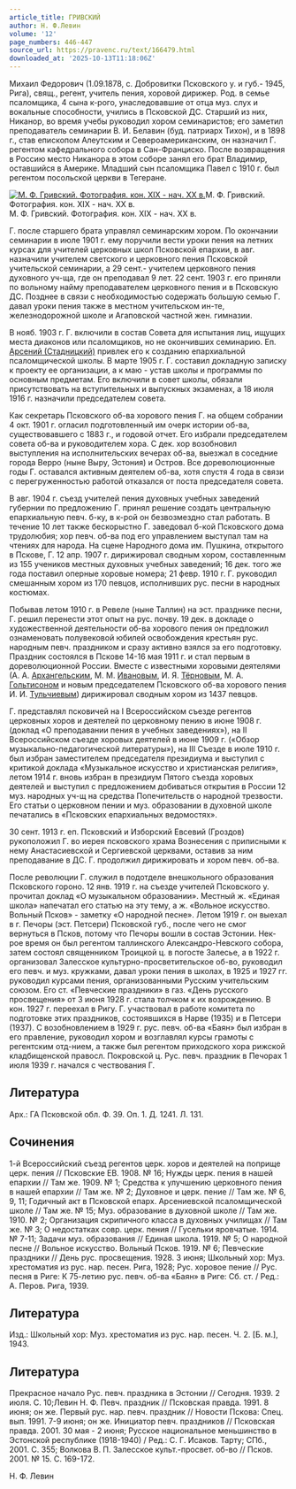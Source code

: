 ```yaml
---
article_title: ГРИВСКИЙ
author: Н. Ф.Левин
volume: '12'
page_numbers: 446-447
source_url: https://pravenc.ru/text/166479.html
downloaded_at: '2025-10-13T11:18:06Z'
---
```


Михаил Федорович (1.09.1878, с. Добровитки Псковского у. и губ.- 1945, Рига), свящ., регент, учитель пения, хоровой дирижер. Род. в семье псаломщика, 4 сына к-рого, унаследовавшие от отца муз. слух и вокальные способности, учились в Псковской ДС. Старший из них, Никанор, во время учебы руководил хором семинаристов; его заметил преподаватель семинарии В. И. Белавин (буд. патриарх Тихон), и в 1898 г., став епископом Алеутским и Североамериканским, он назначил Г. регентом кафедрального собора в Сан-Франциско. После возвращения в Россию место Никанора в этом соборе занял его брат Владимир, оставшийся в Америке. Младший сын псаломщика Павел с 1910 г. был регентом посольской церкви в Тегеране.

[![М. Ф. Гривский. Фотография. кон. XIX - нач. XX в.](https://pravenc.ru/data/482/472/1234/i200.jpg "Кликните для увеличения картинки")](https://pravenc.ru/data/482/472/1234/i400.jpg)М. Ф. Гривский. Фотография. кон. XIX - нач. XX в.  
М. Ф. Гривский. Фотография. кон. XIX - нач. XX в.

Г. после старшего брата управлял семинарским хором. По окончании семинарии в июле 1901 г. ему поручили вести уроки пения на летних курсах для учителей церковных школ Псковской епархии, в авг. назначили учителем светского и церковного пения Псковской учительской семинарии, а 29 сент.- учителем церковного пения духовного уч-ща, где он преподавал 9 лет. 22 сент. 1903 г. его приняли по вольному найму преподавателем церковного пения и в Псковскую ДС. Позднее в связи с необходимостью содержать большую семью Г. давал уроки пения также в местном учительском ин-те, железнодорожной школе и Агаповской частной жен. гимназии.

В нояб. 1903 г. Г. включили в состав Совета для испытания лиц, ищущих места диаконов или псаломщиков, но не окончивших семинарию. Еп. [Арсений (Стадницкий)](<https://pravenc.ru/text/Арсений (Стадницкий).html>) привлек его к созданию епархиальной псаломщической школы. В марте 1905 г. Г. составил докладную записку к проекту ее организации, а к маю - устав школы и программы по основным предметам. Его включили в совет школы, обязали присутствовать на вступительных и выпускных экзаменах, а 18 июля 1916 г. назначили председателем совета.

Как секретарь Псковского об-ва хорового пения Г. на общем собрании 4 окт. 1901 г. огласил подготовленный им очерк истории об-ва, существовавшего с 1883 г., и годовой отчет. Его избрали председателем совета об-ва и руководителем хора. С дек. хор возобновил выступления на исполнительских вечерах об-ва, выезжал в соседние города Верро (ныне Выру, Эстония) и Остров. Все дореволюционные годы Г. оставался активным деятелем об-ва, хотя спустя 4 года в связи с перегруженностью работой отказался от поста председателя совета.

В авг. 1904 г. съезд учителей пения духовных учебных заведений губернии по предложению Г. принял решение создать центральную епархиальную певч. б-ку, в к-рой он безвозмездно стал работать. В течение 10 лет также бескорыстно Г. заведовал б-кой Псковского дома трудолюбия; хор певч. об-ва под его управлением выступал там на чтениях для народа. На сцене Народного дома им. Пушкина, открытого в Пскове, Г. 12 апр. 1907 г. дирижировал сводным хором, составленным из 155 учеников местных духовных учебных заведений; 16 дек. того же года поставил оперные хоровые номера; 21 февр. 1910 г. Г. руководил смешанным хором из 170 певцов, исполнивших рус. песни в народных костюмах.

Побывав летом 1910 г. в Ревеле (ныне Таллин) на эст. празднике песни, Г. решил перенести этот опыт на рус. почву. 19 дек. в докладе о художественной деятельности об-ва хорового пения он предложил ознаменовать полувековой юбилей освобождения крестьян рус. народным певч. праздником и сразу активно взялся за его подготовку. Праздник состоялся в Пскове 14-16 мая 1911 г. и стал первым в дореволюционной России. Вместе с известными хоровыми деятелями (А. А. [Архангельским](https://pravenc.ru/text/Архангельским.html), М. М. [Ивановым](https://pravenc.ru/text/Ивановым.html), И. Я. [Тёрновым](https://pravenc.ru/text/Тёрновым.html), М. А. [Гольтисоном](https://pravenc.ru/text/Гольтисоном.html) и новым председателем Псковского об-ва хорового пения И. И. [Тульчиевым](https://pravenc.ru/text/Тульчиевым.html)) дирижировал сводным хором из 1437 певцов.

Г. представлял псковичей на I Всероссийском съезде регентов церковных хоров и деятелей по церковному пению в июне 1908 г. (доклад «О преподавании пения в учебных заведениях»), на II Всероссийском съезде хоровых деятелей в июне 1909 г. («Обзор музыкально-педагогической литературы»), на III Съезде в июле 1910 г. был избран заместителем председателя президиума и выступил с критикой доклада «Музыкальное искусство и христианская религия», летом 1914 г. вновь избран в президиум Пятого съезда хоровых деятелей и выступил с предложением добиваться открытия в России 12 муз. народных уч-щ на средства Попечительств о народной трезвости. Его статьи о церковном пении и муз. образовании в духовной школе печатались в «Псковских епархиальных ведомостях».

30 сент. 1913 г. еп. Псковский и Изборский Евсевий (Гроздов) рукоположил Г. во иерея псковского храма Вознесения с приписными к нему Анастасиевской и Сергиевской церквами, оставив за ним преподавание в ДС. Г. продолжил дирижировать и хором певч. об-ва.

После революции Г. служил в подотделе внешкольного образования Псковского гороно. 12 янв. 1919 г. на съезде учителей Псковского у. прочитал доклад «О музыкальном образовании». Местный ж. «Единая школа» напечатал его статью на эту тему, а ж. «Вольное искусство. Вольный Псков» - заметку «О народной песне». Летом 1919 г. он выехал в г. Печоры (эст. Петсери) Псковской губ., после чего не смог вернуться в Псков, потому что Печоры вошли в состав Эстонии. Нек-рое время он был регентом таллинского Александро-Невского собора, затем состоял священником Троицкой ц. в погосте Залесье, а в 1922 г. организовал Залесское культурно-просветительское об-во, руководил его певч. и муз. кружками, давал уроки пения в школах, в 1925 и 1927 гг. руководил курсами пения, организованными Русским учительским союзом. Его ст. «Певческие праздники» в газ. «День русского просвещения» от 3 июня 1928 г. стала толчком к их возрождению. В кон. 1927 г. переехал в Ригу. Г. участвовал в работе комитета по подготовке этих праздников, состоявшихся в Нарве (1935) и в Петсери (1937). С возобновлением в 1929 г. рус. певч. об-ва «Баян» был избран в его правление, руководил хором и возглавлял курсы грамоты с регентским отд-нием, а также был регентом приходского хора рижской кладбищенской правосл. Покровской ц. Рус. певч. праздник в Печорах 1 июля 1939 г. начался с чествования Г.

## Литература

Арх.: ГА Псковской обл. Ф. 39. Оп. 1. Д. 1241. Л. 131.

## Сочинения

1-й Всероссийский съезд регентов церк. хоров и деятелей на поприще церк. пения // Псковские ЕВ. 1908. № 16; Нужды церк. пения в нашей епархии // Там же. 1909. № 1; Средства к улучшению церковного пения в нашей епархии // Там же. № 2; Духовное и церк. пение // Там же. № 6, 9, 11; Годичный акт в Псковской епарх. Арсениевской псаломщической школе // Там же. № 15; Муз. образование в духовной школе // Там же. 1910. № 2; Организация скрипичного класса в духовных училищах // Там же. № 3; О недостатках совр. церк. пения // Гусельки яровчатые. 1914. № 7-11; Задачи муз. образования // Единая школа. 1919. № 5; О народной песне // Вольное искусство. Вольный Псков. 1919. № 6; Певческие праздники // День рус. просвещения. 1928. 3 июня; Школьный хор: Муз. хрестоматия из рус. нар. песен. Рига, 1928; Рус. хоровое пение // Рус. песня в Риге: К 75-летию рус. певч. об-ва «Баян» в Риге: Сб. ст. / Ред.: А. Перов. Рига, 1939.

## Литература

Изд.: Школьный хор: Муз. хрестоматия из рус. нар. песен. Ч. 2. [Б. м.], 1943.

## Литература

Прекрасное начало Рус. певч. праздника в Эстонии // Сегодня. 1939. 2 июля. С. 10;Левин Н. Ф. Певч. праздник // Псковская правда. 1991. 8 июня; он же. Первый рус. нар. певч. праздник // Новости Пскова: Спец. вып. 1991. 7-9 июня; он же. Инициатор певч. праздников // Псковская правда. 2001. 30 мая - 2 июня; Русское национальное меньшинство в Эстонской республике (1918-1940) / Ред.: С. Г. Исаков. Тарту; СПб., 2001. С. 355; Волкова В. П. Залесское культ.-просвет. об-во // Псков. 2001. № 15. С. 169-172.

Н. Ф.  Левин

